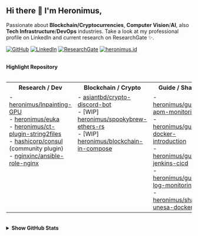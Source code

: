 ## Hi there 👋 I'm Heronimus,

Passionate about **Blockchain/Cryptocurrencies**, **Computer Vision**/**AI**, also **Tech Infrastructure**/**DevOps** industries. Take a look at my professional profile on LinkedIn and current research on ResearchGate ✨.

<!-- profile badges -->
<p align="left">
    <a href="https://github.com/heronimus" target="_blank"><img alt="GitHub" src="https://img.shields.io/badge/-@heronimus-181717?style=flat-square&logo=GitHub&logoColor=white"></a>
    <a href="https://www.linkedin.com/in/heronimustra/" target="_blank"><img alt="LinkedIn" src="https://img.shields.io/badge/-LinkedIn-0077B5?style=flat-square&logo=Linkedin&logoColor=white"></a>
    <a href="https://www.researchgate.net/profile/Heronimus_Tresy_Renata_Adie" target="_blank"><img alt="ResearchGate" src="https://img.shields.io/badge/-ResearchGate-00CCBB?style=flat-square&logo=ResearchGate&logoColor=white"></a>
    <a href="https://heronimus.id" target="_blank"><img alt="heronimus.id" src="https://img.shields.io/website?down_color=blue&down_message=about.me%2Fheronimus&label=web&up_color=pink&up_message=heronimus.id&url=https%3A%2F%2Fheronimus.id"></a>
    <br><br>
</p>


<!-- highlight repository -->
<summary><b> Highlight Repository </b></summary>
<br>
<table align="center">
  <tbody>
    <tr>
      <th align="center"> Research / Dev </th>
      <th align="center">Blockchain / Crypto</th>
      <th align="center">Guide / Sharing</th>
    </tr>
    <tr valign="top">
      <td>
          - <a href="https://github.com/heronimus/Inpainting-GPU">heronimus/Inpainting-GPU</a> 
          <br>
          - <a href="https://github.com/heronimus/euka">heronimus/euka</a> 
          <br>
          - <a href="https://github.com/heronimus/ct-plugin-string2files">heronimus/ct-plugin-string2files</a>
          <br>
          - <a href="https://github.com/hashicorp/consul/commit/d866e51bd416f3ac6829f81575bda8b0f40f1ae2">hashicorp/consul</a> (community plugin)
          <br>
          - <a href="https://github.com/nginxinc/ansible-role-nginx/pull/264">nginxinc/ansible-role-nginx</a>       
          <br>
      </td>
      <td>
          - <a href="https://github.com/asiantbd/crypto-discord-bot">asiantbd/crypto-discord-bot</a>
          <br>
          - [WIP] <a href="https://github.com/heronimus/spookybrew-ethers-rs">heronimus/spookybrew-ethers-rs</a> 
          <br>
          - [WIP] <a href="https://github.com/heronimus/blockchain-in-compose">heronimus/blockchain-in-compose</a>
          <br>
      </td>
      <td>
          - <a href="https://github.com/heronimus/guide-apm-monitoring">heronimus/guide-apm-monitoring</a>
          <br>
          - <a href="https://github.com/heronimus/guide-docker-introduction">heronimus/guide-docker-introduction</a>
          <br>
          - <a href="https://github.com/heronimus/guide-jenkins-cicd">heronimus/guide-jenkins-cicd</a>
          <br>          
          - <a href="https://github.com/heronimus/guide-log-monitoring">heronimus/guide-log-monitoring</a>
          <br>
          - <a href="https://github.com/heronimus/sharing-unesa-docker">heronimus/sharing-unesa-docker</a>
      </td>
    </tr>
  </tbody>
</table>
<br>



<!-- Github Stats -->
<details>
<summary><b> Show GitHub Stats </b></summary>
<p align="center">
    <img alt = "GitHub Stats" src="https://github-readme-stats.vercel.app/api?username=heronimus&show_icons=true&hide=issues&icon_color=000000&hide_border=true&title_color=5391FE&text_color=555">
    <br>
    <img alt = "badges.pufler.de" src="https://badges.pufler.dev/visits/heronimus/heronimus?color=blue">
</p>
</details> 



<!--
**heronimus/heronimus** is a ✨ _special_ ✨ repository because its `README.md` (this file) appears on your GitHub profile.

Here are some ideas to get you started:

- 🔭 I’m currently working on ...
- 🌱 I’m currently learning ...
- 👯 I’m looking to collaborate on ...
- 🤔 I’m looking for help with ...
- 💬 Ask me about ...
- 📫 How to reach me: ...
- 😄 Pronouns: ...
- ⚡ Fun fact: ...
<details>
<summary>Click for GitHub Stats</summary>
<p align="center">
    <img alt = "GitHub Stats" src="https://github-readme-stats.vercel.app/api?username=heronimus&show_icons=true&hide=issues&icon_color=000000&hide_border=true&title_color=5391FE&text_color=555">
    <br>
    <img alt = "Top Language" src="https://github-readme-stats.vercel.app/api/top-langs/?username=heronimus&hide=html,&hide_border=true&title_color=5391FE&text_color=555"
</p>
</details> 

-->
